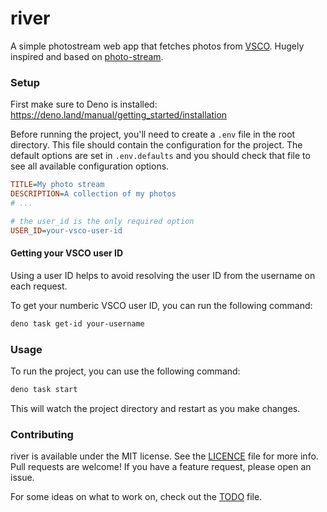 # river

A simple photostream web app that fetches photos from [VSCO]. Hugely inspired
and based on [photo-stream].

### Setup

First make sure to Deno is installed:
https://deno.land/manual/getting_started/installation

Before running the project, you'll need to create a `.env` file in the root
directory. This file should contain the configuration for the project. The
default options are set in `.env.defaults` and you should check that file to see
all available configuration options.

```ini
TITLE=My photo stream
DESCRIPTION=A collection of my photos
# ...

# the user_id is the only required option
USER_ID=your-vsco-user-id
```

#### Getting your VSCO user ID

Using a user ID helps to avoid resolving the user ID from the username on each
request.

To get your numberic VSCO user ID, you can run the following command:

```sh
deno task get-id your-username
```

### Usage

To run the project, you can use the following command:

```sh
deno task start
```

This will watch the project directory and restart as you make changes.

### Contributing

river is available under the MIT license. See the [LICENCE] file for more info.
Pull requests are welcome! If you have a feature request, please open an issue.

For some ideas on what to work on, check out the [TODO] file.

[vsco]: https://vsco.co
[photo-stream]: https://github.com/waschinski/photo-stream
[licence]: ./LICENCE
[todo]: ./TODO
